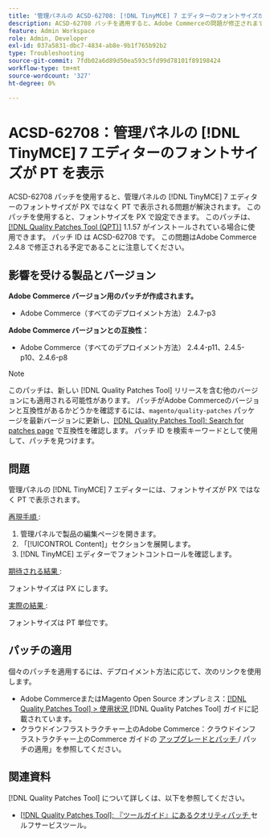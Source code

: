 ```yaml
---
title: '管理パネルの ACSD-62708: [!DNL TinyMCE] 7 エディターのフォントサイズが PT を表示'
description: ACSD-62708 パッチを適用すると、Adobe Commerceの問題が修正されます。この問題では、管理画面の  [!DNL TinyMCE] 7 エディターのフォントサイズに PX ではなく PT が表示されます。 現在は、フォントサイズを PT ではなく PX で設定することもできます。
feature: Admin Workspace
role: Admin, Developer
exl-id: 037a5831-dbc7-4834-ab8e-9b1f765b92b2
type: Troubleshooting
source-git-commit: 7fdb02a6d89d50ea593c5fd99d78101f89198424
workflow-type: tm+mt
source-wordcount: '327'
ht-degree: 0%

---
```


# ACSD-62708：管理パネルの [!DNL TinyMCE] 7 エディターのフォントサイズが PT を表示

ACSD-62708 パッチを使用すると、管理パネルの [!DNL TinyMCE] 7 エディターのフォントサイズが PX ではなく PT で表示される問題が解決されます。 このパッチを使用すると、フォントサイズを PX で設定できます。 このパッチは、[[!DNL Quality Patches Tool (QPT)]](/help/tools/quality-patches-tool/quality-patches-tool-to-self-serve-quality-patches.md) 1.1.57 がインストールされている場合に使用できます。 パッチ ID は ACSD-62708 です。 この問題はAdobe Commerce 2.4.8 で修正される予定であることに注意してください。

## 影響を受ける製品とバージョン

**Adobe Commerce バージョン用のパッチが作成されます。**

* Adobe Commerce（すべてのデプロイメント方法） 2.4.7-p3

**Adobe Commerce バージョンとの互換性：**

* Adobe Commerce（すべてのデプロイメント方法） 2.4.4-p11、2.4.5-p10、2.4.6-p8

>[!NOTE]
>
>このパッチは、新しい [!DNL Quality Patches Tool] リリースを含む他のバージョンにも適用される可能性があります。 パッチがAdobe Commerceのバージョンと互換性があるかどうかを確認するには、`magento/quality-patches` パッケージを最新バージョンに更新し、[[!DNL Quality Patches Tool]: Search for patches page](https://experienceleague.adobe.com/tools/commerce-quality-patches/index.html) で互換性を確認します。 パッチ ID を検索キーワードとして使用して、パッチを見つけます。

## 問題

管理パネルの [!DNL TinyMCE] 7 エディターには、フォントサイズが PX ではなく PT で表示されます。

<u> 再現手順 </u>:

1. 管理パネルで製品の編集ページを開きます。
1. 「[!UICONTROL Content]」セクションを展開します。
1. [!DNL TinyMCE] エディターでフォントコントロールを確認します。

<u> 期待される結果 </u>:

フォントサイズは PX にします。

<u> 実際の結果 </u>:

フォントサイズは PT 単位です。

## パッチの適用

個々のパッチを適用するには、デプロイメント方法に応じて、次のリンクを使用します。

* Adobe CommerceまたはMagento Open Source オンプレミス：[[!DNL Quality Patches Tool] > 使用状況 ](/help/tools/quality-patches-tool/usage.md) [!DNL Quality Patches Tool] ガイドに記載されています。
* クラウドインフラストラクチャー上のAdobe Commerce：クラウドインフラストラクチャー上のCommerce ガイドの [ アップグレードとパッチ ](https://experienceleague.adobe.com/docs/commerce-cloud-service/user-guide/develop/upgrade/apply-patches.html)/ パッチの適用」を参照してください。

## 関連資料

[!DNL Quality Patches Tool] について詳しくは、以下を参照してください。

* [[!DNL Quality Patches Tool]: 『ツールガイド』にあるクオリティパッチ ](/help/tools/quality-patches-tool/quality-patches-tool-to-self-serve-quality-patches.md) セルフサービスツール。

